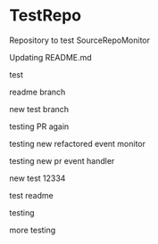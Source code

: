 # TestRepo
Repository to test SourceRepoMonitor

Updating README.md

test

readme branch

new test branch

testing PR again

testing new refactored event monitor


testing new pr event handler

new
 test
12334

test readme

testing

more testing
